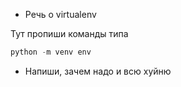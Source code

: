 - Речь о virtualenv 

Тут пропиши команды
типа 


```python
python -m venv env

```




- Напиши, зачем надо и всю хуйню

